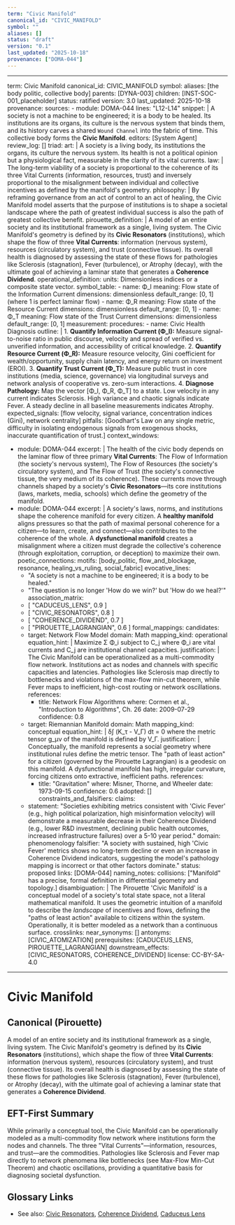 ```yaml
---
term: "Civic Manifold"
canonical_id: "CIVIC_MANIFOLD"
symbol: ""
aliases: []
status: "draft"
version: "0.1"
last_updated: "2025-10-18"
provenance: ["DOMA-044"]
---
```


---
term: Civic Manifold
canonical_id: CIVIC_MANIFOLD
symbol: 
aliases: [the body politic, collective body]
parents: [DYNA-003]
children: [INST-SOC-001_placeholder]
status: ratified
version: 3.0
last_updated: 2025-10-18
provenance:
  sources:
    - module: DOMA-044
      lines: "L12-L14"
      snippet: |
        A society is not a machine to be engineered; it is a body to be healed. Its institutions are its organs, its culture is the nervous system that binds them, and its history carves a shared `Wound Channel` into the fabric of time. This collective body forms the **Civic Manifold**.
  editors: [System Agent]
  review_log: []
triad:
  art: |
    A society is a living body, its institutions the organs, its culture the nervous system. Its health is not a political opinion but a physiological fact, measurable in the clarity of its vital currents.
  law: |
    The long-term viability of a society is proportional to the coherence of its three Vital Currents (information, resources, trust) and inversely proportional to the misalignment between individual and collective incentives as defined by the manifold's geometry.
  philosophy: |
    By reframing governance from an act of control to an act of healing, the Civic Manifold model asserts that the purpose of institutions is to shape a societal landscape where the path of greatest individual success is also the path of greatest collective benefit.
pirouette_definition: |
  A model of an entire society and its institutional framework as a single, living system. The Civic Manifold's geometry is defined by its **Civic Resonators** (institutions), which shape the flow of three **Vital Currents**: information (nervous system), resources (circulatory system), and trust (connective tissue). Its overall health is diagnosed by assessing the state of these flows for pathologies like Sclerosis (stagnation), Fever (turbulence), or Atrophy (decay), with the ultimate goal of achieving a laminar state that generates a **Coherence Dividend**.
operational_definition:
  units: Dimensionless indices or a composite state vector.
  symbol_table:
    - name: Φ_I
      meaning: Flow state of the Information Current
      dimensions: dimensionless
      default_range: [0, 1] (where 1 is perfect laminar flow)
    - name: Φ_R
      meaning: Flow state of the Resource Current
      dimensions: dimensionless
      default_range: [0, 1]
    - name: Φ_T
      meaning: Flow state of the Trust Current
      dimensions: dimensionless
      default_range: [0, 1]
  measurement:
    procedures:
      - name: Civic Health Diagnosis
        outline: |
          1.  **Quantify Information Current (Φ_I):** Measure signal-to-noise ratio in public discourse, velocity and spread of verified vs. unverified information, and accessibility of critical knowledge.
          2.  **Quantify Resource Current (Φ_R):** Measure resource velocity, Gini coefficient for wealth/opportunity, supply chain latency, and energy return on investment (EROI).
          3.  **Quantify Trust Current (Φ_T):** Measure public trust in core institutions (media, science, governance) via longitudinal surveys and network analysis of cooperative vs. zero-sum interactions.
          4.  **Diagnose Pathology:** Map the vector [Φ_I, Φ_R, Φ_T] to a state. Low velocity in any current indicates Sclerosis. High variance and chaotic signals indicate Fever. A steady decline in all baseline measurements indicates Atrophy.
        expected_signals: [flow velocity, signal variance, concentration indices (Gini), network centrality]
        pitfalls: [Goodhart's Law on any single metric, difficulty in isolating endogenous signals from exogenous shocks, inaccurate quantification of trust.]
context_windows:
  - module: DOMA-044
    excerpt: |
      The health of the civic body depends on the laminar flow of three primary **Vital Currents**: The Flow of Information (the society's nervous system), The Flow of Resources (the society's circulatory system), and The Flow of Trust (the society's connective tissue, the very medium of its coherence). These currents move through channels shaped by a society's **Civic Resonators**—its core institutions (laws, markets, media, schools) which define the geometry of the manifold.
  - module: DOMA-044
    excerpt: |
      A society's laws, norms, and institutions shape the coherence manifold for every citizen. A **healthy manifold** aligns pressures so that the path of maximal personal coherence for a citizen—to learn, create, and connect—also contributes to the coherence of the whole. A **dysfunctional manifold** creates a misalignment where a citizen must degrade the collective's coherence (through exploitation, corruption, or deception) to maximize their own.
poetic_connections:
  motifs: [body_politic, flow_and_blockage, resonance, healing_vs_ruling, social_fabric]
  evocative_lines:
    - "A society is not a machine to be engineered; it is a body to be healed."
    - "The question is no longer 'How do we win?' but 'How do we heal?'"
  association_matrix:
    - [ "CADUCEUS_LENS", 0.9 ]
    - [ "CIVIC_RESONATORS", 0.8 ]
    - [ "COHERENCE_DIVIDEND", 0.7 ]
    - [ "PIROUETTE_LAGRANGIAN", 0.6 ]
formal_mappings:
  candidates:
    - target: Network Flow Model
      domain: Math
      mapping_kind: operational
      equation_hint: |
        Maximize Σ Φ_i subject to C_j
        where Φ_i are vital currents and C_j are institutional channel capacities.
      justification: |
        The Civic Manifold can be operationalized as a multi-commodity flow network. Institutions act as nodes and channels with specific capacities and latencies. Pathologies like Sclerosis map directly to bottlenecks and violations of the max-flow min-cut theorem, while Fever maps to inefficient, high-cost routing or network oscillations.
      references:
        - title: Network Flow Algorithms
          where: Cormen et al., "Introduction to Algorithms", Ch. 26
          date: 2009-07-29
      confidence: 0.8
    - target: Riemannian Manifold
      domain: Math
      mapping_kind: conceptual
      equation_hint: |
        δ∫ (K_τ - V_Γ) dt = 0
        where the metric tensor g_μν of the manifold is defined by V_Γ.
      justification: |
        Conceptually, the manifold represents a social geometry where institutional rules define the metric tensor. The "path of least action" for a citizen (governed by the Pirouette Lagrangian) is a geodesic on this manifold. A dysfunctional manifold has high, irregular curvature, forcing citizens onto extractive, inefficient paths.
      references:
        - title: "Gravitation"
          where: Misner, Thorne, and Wheeler
          date: 1973-09-15
      confidence: 0.6
  adopted: []
constraints_and_falsifiers:
  claims:
    - statement: "Societies exhibiting metrics consistent with 'Civic Fever' (e.g., high political polarization, high misinformation velocity) will demonstrate a measurable decrease in their Coherence Dividend (e.g., lower R&D investment, declining public health outcomes, increased infrastructure failures) over a 5-10 year period."
      domain: phenomenology
      falsifier: "A society with sustained, high 'Civic Fever' metrics shows no long-term decline or even an increase in Coherence Dividend indicators, suggesting the model's pathology mapping is incorrect or that other factors dominate."
      status: proposed
      links: [DOMA-044]
naming_notes:
  collisions: ["Manifold" has a precise, formal definition in differential geometry and topology.]
  disambiguation: |
    The Pirouette 'Civic Manifold' is a conceptual model of a society's total state space, not a literal mathematical manifold. It uses the geometric intuition of a manifold to describe the *landscape* of incentives and flows, defining the "paths of least action" available to citizens within the system. Operationally, it is better modeled as a network than a continuous surface.
crosslinks:
  near_synonyms: []
  antonyms: [CIVIC_ATOMIZATION]
  prerequisites: [CADUCEUS_LENS, PIROUETTE_LAGRANGIAN]
  downstream_effects: [CIVIC_RESONATORS, COHERENCE_DIVIDEND]
license: CC-BY-SA-4.0
---

# Civic Manifold

## Canonical (Pirouette)
A model of an entire society and its institutional framework as a single, living system. The Civic Manifold's geometry is defined by its **Civic Resonators** (institutions), which shape the flow of three **Vital Currents**: information (nervous system), resources (circulatory system), and trust (connective tissue). Its overall health is diagnosed by assessing the state of these flows for pathologies like Sclerosis (stagnation), Fever (turbulence), or Atrophy (decay), with the ultimate goal of achieving a laminar state that generates a **Coherence Dividend**.

## EFT-First Summary
While primarily a conceptual tool, the Civic Manifold can be operationally modeled as a multi-commodity flow network where institutions form the nodes and channels. The three "Vital Currents"—information, resources, and trust—are the commodities. Pathologies like Sclerosis and Fever map directly to network phenomena like bottlenecks (see Max-Flow Min-Cut Theorem) and chaotic oscillations, providing a quantitative basis for diagnosing societal dysfunction.

## Glossary Links
- See also: [Civic Resonators](<#>), [Coherence Dividend](<#>), [Caduceus Lens](<#>)